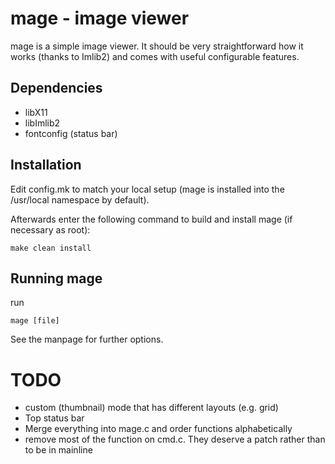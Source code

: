 mage - image viewer
===================

mage is a simple image viewer. It should be very straightforward how it
works (thanks to Imlib2) and comes with useful configurable features.


Dependencies
------------

- libX11
- libImlib2
- fontconfig (status bar)


Installation
------------
Edit config.mk to match your local setup (mage is installed into
the /usr/local namespace by default).

Afterwards enter the following command to build and install mage
(if necessary as root):

    make clean install


Running mage
------------
run

	mage [file]

See the manpage for further options.


# TODO
- custom (thumbnail) mode that has different layouts (e.g. grid)
- Top status bar
- Merge everything into mage.c and order functions alphabetically
- remove most of the function on cmd.c. They deserve a patch rather than to be
  in mainline
